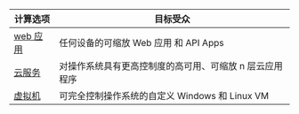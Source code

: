 
| 计算选项 | 目标受众 |
| ------------------ | --------   |
| [web 应用] | 任何设备的可缩放 Web 应用 和 API Apps |
| [云服务] | 对操作系统具有更高控制度的高可用、可缩放 n 层云应用程序 |
| [虚拟机] | 可完全控制操作系统的自定义 Windows 和 Linux VM |

[web 应用]: ../articles/app-service-web/index.md
[虚拟机]: ../articles/virtual-machines/virtual-machines-windows-about.md
[云服务]: ../articles/cloud-services/cloud-services-choose-me.md